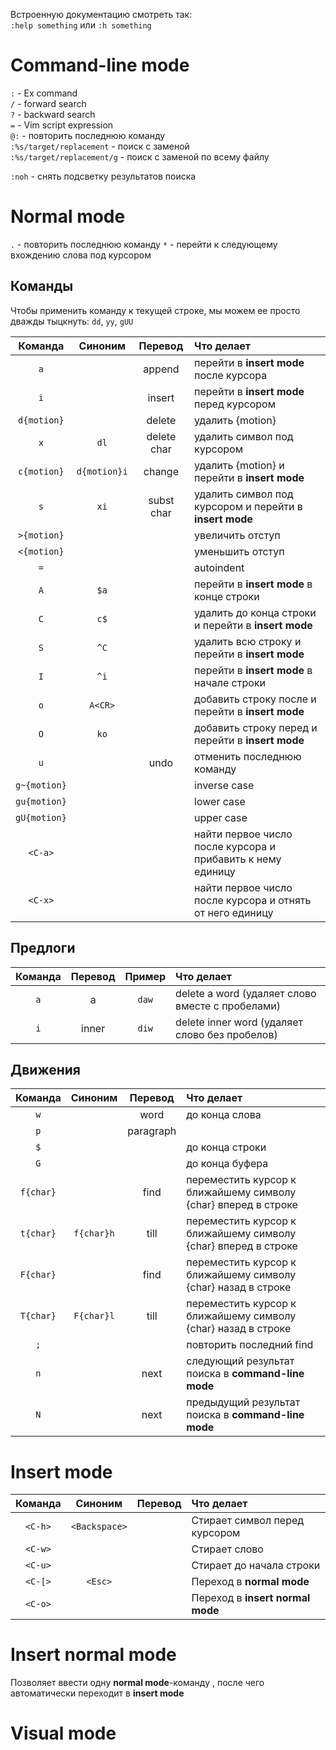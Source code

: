 Встроенную документацию смотреть так:  
`:help something` или `:h something`

# Command-line mode
`:` - Ex command  
`/` - forward search  
`?` - backward search  
`=` - Vim script expression  
`@:` - повторить последнюю команду  
`:%s/target/replacement` - поиск с заменой  
`:%s/target/replacement/g` - поиск с заменой по всему файлу  

`:noh` - снять подсветку результатов поиска

# Normal mode
`.` - повторить последнюю команду
`*` - перейти к следующему вхождению слова под курсором

## Команды
Чтобы применить команду к текущей строке, мы можем ее просто дважды тыцкнуть:
`dd`, `yy`, `gUU`

|Команда | Синоним | Перевод | Что делает|
|:------:|:-------:|:-------:|:----------|
| `a` |  | append | перейти в **insert mode** после курсора
| `i` |  | insert | перейти в **insert mode** перед курсором
| `d{motion}`  |  | delete | удалить {motion}
| `x` | `dl` | delete char | удалить символ под курсором
| `c{motion}`  | `d{motion}i` | change | удалить {motion} и перейти в **insert mode**
| `s`  | `xi` | subst char | удалить символ под курсором и перейти в **insert mode**
| `>{motion}`  |  |  | увеличить отступ
| `<{motion}`  |  |  | уменьшить отступ
| `=`  |  |  | autoindent
| `A`  | `$a` |  | перейти в **insert mode** в конце строки
| `C`  | `c$` |  | удалить до конца строки и перейти в **insert mode**
| `S`  | `^C` |  | удалить всю строку и перейти в **insert mode**
| `I`  | `^i` |  | перейти в **insert mode** в начале строки
| `o`  | `A<CR>` |  | добавить строку после и перейти в **insert mode**
| `O`  | `ko` |  | добавить строку перед и перейти в **insert mode**
| `u`  |  | undo | отменить последнюю команду
| `g~{motion}` |  |  | inverse case
| `gu{motion}` |  |  | lower case
| `gU{motion}` |  |  | upper case
| `<C-a>`  |  | | найти первое число после курсора и прибавить к нему единицу
| `<C-x>`  |  | | найти первое число после курсора и отнять от него единицу

## Предлоги
|Команда | Перевод | Пример | Что делает|
|:------:|:-------:|:------:|:----------|
| `a` | a | `daw` | delete a word (удаляет слово вместе с пробелами)
| `i` | inner | `diw` | delete inner word (удаляет слово без пробелов)

## Движения
|Команда | Синоним | Перевод | Что делает|
|:------:|:-------:|:-------:|:----------|
| `w` |  | word | до конца слова
| `p` |  | paragraph | 
| `$` |  |  | до конца строки
| `G` |  |  | до конца буфера
| `f{char}`  |  | find | переместить курсор к ближайшему символу {char} вперед в строке
| `t{char}`  | `f{char}h` | till | переместить курсор к ближайшему символу {char} вперед в строке
| `F{char}`  |  | find | переместить курсор к ближайшему символу {char} назад в строке
| `T{char}`  | `F{char}l` | till | переместить курсор к ближайшему символу {char} назад в строке
| `;`  |  |  | повторить последний find
| `n`  |  | next | следующий результат поиска в **command-line mode**
| `N`  |  | next | предыдущий результат поиска в **command-line mode**

# Insert mode
|Команда | Синоним | Перевод | Что делает|
|:------:|:-------:|:-------:|:----------|
| `<C-h>` | `<Backspace>` |   | Стирает символ перед курсором
| `<C-w>` | |   | Стирает слово
| `<C-u>` | |   | Стирает до начала строки
| `<C-[>` | `<Esc>` |   | Переход в **normal mode**
| `<C-o>` | |   | Переход в **insert normal mode**

# Insert normal mode
Позволяет ввести одну **normal mode**-команду , после чего автоматически переходит в **insert mode**


# Visual mode
